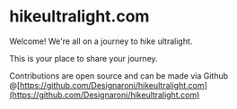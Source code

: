 # hikeultralight.com

Welcome! We're all on a journey to hike ultralight.

This is your place to share your journey.

Contributions are open source and can be made via Github @[https://github.com/Designaroni/hikeultralight.com](https://github.com/Designaroni/hikeultralight.com)
